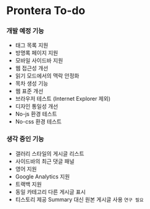 Prontera To-do
==============

### 개발 예정 기능

+ 태그 목록 지원
+ 방명록 페이지 지원
+ 모바일 사이드바 지원
+ 웹 접근성 개선
+ 읽기 모드에서의 맥락 안정화
+ 목차 생성 기능
+ 웹 표준 개선
+ 브라우저 테스트 (Internet Explorer 제외)
+ 디자인 통일성 개선
+ No-js 환경 테스트
+ No-css 환경 테스트


### 생각 중인 기능

+ 갤러리 스타일의 게시글 리스트
+ 사이드바의 최근 댓글 패널
+ 영어 지원
+ Google Analytics 지원
+ 트랙백 지원
+ 동일 카테고리 다른 게시글 표시
+ 티스토리 제공 Summary 대신 원본 게시글 사용 `연구 필요`
